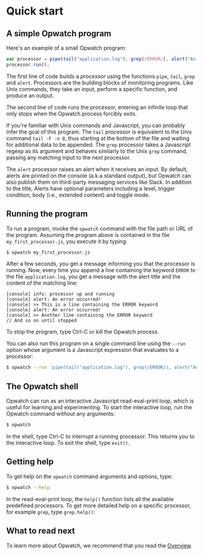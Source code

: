 # Quick start

## A simple Opwatch program

Here's an example of a small Opwatch program:

```js
var processor = pipe(tail("application.log"), grep(/ERROR/), alert("An error occurred!"));
processor.run();
```

The first line of code builds a *processor* using the functions `pipe`, `tail`, `grep` and `alert`. 
Processors are the building blocks of monitoring programs. Like Unix commands, they take an input, perform a specific 
function, and produce an output.

The second line of code runs the processor, entering an infinite loop that only stops when the Opwatch process 
forcibly exits.

If you're familiar with Unix commands and Javascript, you can probably infer the goal of this program. The `tail`
processor is equivalent to the Unix command `tail -F -n 0`, thus starting at the bottom of the file and waiting for 
additional data to be appended. The `grep` processor takes a Javascript regexp as its argument and
behaves similarly to the Unix `grep` command, passing any matching input to the next processor.

The `alert` processor raises an alert when it receives an input. By default, alerts are printed 
on the console (a.k.a standard output), but Opwatch can also publish them on third-party messaging services like Slack.
In addition to the title, Alerts have optional parameters including a level, trigger condition, body (i.e., extended 
content) and toggle mode.

## Running the program

To run a program, invoke the `opwatch` command with the file path or URL of the program. Assuming the program above
is contained in the file `my_first_processor.js`, you execute it by typing: 

```sh
$ opwatch my_first_processor.js
```

After a few seconds, you get a message informing you that the processor is running. Now, every time you append a line 
containing the keyword `ERROR` to the file `application.log`, you get a message with the alert title and the content
of the matching line:

```
[console] info: processor up and running
[console] alert: An error occurred!
[console] >> This is a line containing the ERROR keyword
[console] alert: An error occurred!
[console] >> Another line containing the ERROR keyword
// And so on until stopped
```

To stop the program, type Ctrl-C or kill the Opwatch process.

You can also run this program on a single command line using the `--run` option whose argument is a
Javascript expression that evaluates to a processor:

```sh
$ opwatch --run 'pipe(tail("application.log"), grep(/ERROR/), alert("An error occurred!"))'
```

## The Opwatch shell

Opwatch can run as an interactive Javascript read-eval-print loop, which is useful for learning and experimenting. 
To start the interactive loop, run the Opwatch command without any arguments:

```sh
$ opwatch
```

In the shell, type Ctrl-C to interrupt a running processor. This returns you to the interactive loop. To exit
the shell, type `exit()`.

## Getting help

To get help on the `opwatch` command arguments and options, type:

```sh
$ opwatch --help
```

In the read-eval-print loop, the `help()` function lists all the available predefined processors. To get more 
detailed help on a specific processor, for example `grep`, type `grep.help()`:

## What to read next

To learn more about Opwatch, we recommend that you read the [Overview](overview.md).
 
